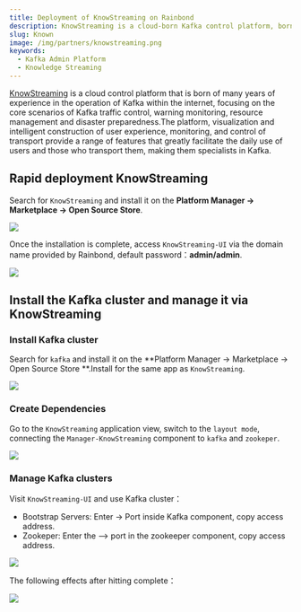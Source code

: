 ```yaml
---
title: Deployment of KnowStreaming on Rainbond
description: KnowStreaming is a cloud-born Kafka control platform, born of many years of experience in running Kafka within the internet.
slug: Known
image: /img/partners/knowstreaming.png
keywords:
  - Kafka Admin Platform
  - Knowledge Streaming
---
```


[KnowStreaming](https://github.com/didi/KnowStreaming) is a cloud control platform that is born of many years of experience in the operation of Kafka within the internet, focusing on the core scenarios of Kafka traffic control, warning monitoring, resource management and disaster preparedness.The platform, visualization and intelligent construction of user experience, monitoring, and control of transport provide a range of features that greatly facilitate the daily use of users and those who transport them, making them specialists in Kafka.

<!--truncate-->

## Rapid deployment KnowStreaming

Search for `KnowStreaming` and install it on the **Platform Manager -> Marketplace -> Open Source Store**.

![](https://static.goodrain.com/wechat/KnowStreaming/KnowStreaming-install.png)

Once the installation is complete, access `KnowStreaming-UI` via the domain name provided by Rainbond, default password：**admin/admin**.

![](https://static.goodrain.com/wechat/KnowStreaming/Topology.png)

## Install the Kafka cluster and manage it via KnowStreaming

### Install Kafka cluster

Search for `kafka` and install it on the \*\*Platform Manager -> Marketplace -> Open Source Store \*\*.Install for the same app as `KnowStreaming`.

![](https://static.goodrain.com/wechat/KnowStreaming/kafka.png)

### Create Dependencies

Go to the `KnowStreaming` application view, switch to the `layout mode`, connecting the `Manager-KnowStreaming` component to `kafka` and `zookeper`.

![](https://static.goodrain.com/wechat/KnowStreaming/ks-kafka.png)

### Manage Kafka clusters

Visit `KnowStreaming-UI` and use Kafka cluster：

- Bootstrap Servers: Enter -> Port inside Kafka component, copy access address.
- Zookeper: Enter the --> port in the zookeeper component, copy access address.

![](https://static.goodrain.com/wechat/KnowStreaming/docking-cluster.png)

The following effects after hitting complete：

![](https://static.goodrain.com/wechat/KnowStreaming/ks-overview.png)
